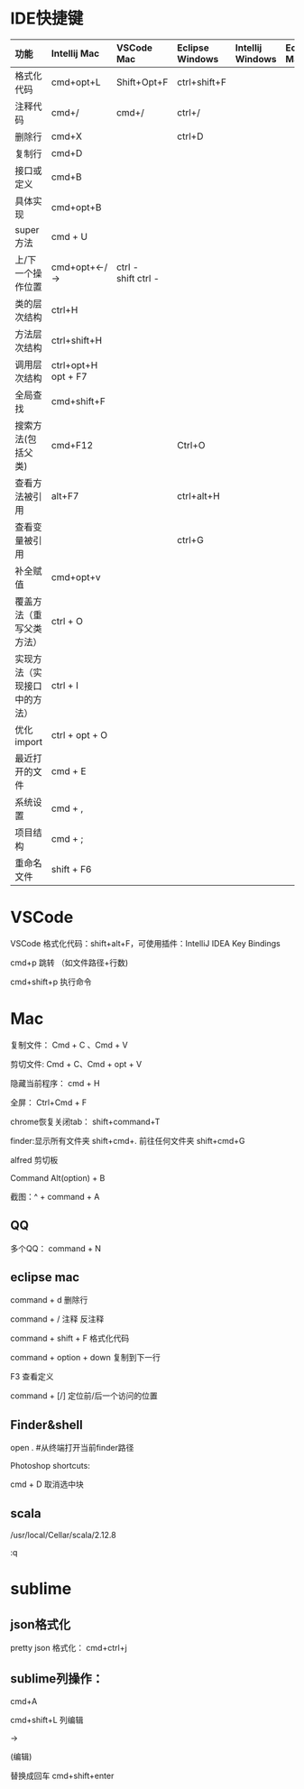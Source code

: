 # **IDE快捷键**

|功能|Intellij Mac|VSCode Mac|Eclipse Windows|Intellij Windows|Eclipse Mac|
|:----|:----|:----|:----|:----|:----|
|格式化代码|cmd+opt+L|Shift+Opt+F|ctrl+shift+F|    |    |
|注释代码|cmd+/|cmd+/|ctrl+/|    |    |
|删除行|cmd+X|    |ctrl+D|    |    |
|复制行|cmd+D|    |    |    |    |
|接口或定义|cmd+B|    |    |    |    |
|具体实现|cmd+opt+B|    |    |    |    |
|super方法|cmd + U|    |    |    |    |
|上/下一个操作位置|cmd+opt+←/→|ctrl -<br>shift ctrl -|    |    |    |
|类的层次结构|ctrl+H|    |    |    |    |
|方法层次结构|ctrl+shift+H|    |    |    |    |
|调用层次结构|ctrl+opt+H<br>opt + F7|    |    |    |    |
|全局查找|cmd+shift+F|    |    |    |    |
|搜索方法(包括父类)|cmd+F12|    |Ctrl+O|    |    |
|查看方法被引用|alt+F7|    |ctrl+alt+H|    |    |
|查看变量被引用|    |    |ctrl+G|    |    |
|补全赋值|cmd+opt+v|    |    |    |    |
|覆盖方法（重写父类方法）|ctrl + O|    |    |    |    |
|实现方法（实现接口中的方法）|ctrl + I|    |    |    |    |
|优化import|ctrl + opt + O|    |    |    |    |
|最近打开的文件|cmd + E|    |    |    |    |
|系统设置|cmd + ,|    |    |    |    |
|项目结构|cmd + ;|    |    |    |    |
|重命名文件|shift + F6|    |    |    |    |

# VSCode

VSCode 格式化代码：shift+alt+F，可使用插件：IntelliJ IDEA Key Bindings

cmd+p 跳转 （如文件路径+行数)

cmd+shift+p 执行命令

# Mac

复制文件： Cmd + C 、Cmd + V

剪切文件: Cmd + C、Cmd +  opt + V

隐藏当前程序： cmd + H

全屏： Ctrl+Cmd + F

chrome恢复关闭tab： shift+command+T

finder:显示所有文件夹 shift+cmd+.  	前往任何文件夹 shift+cmd+G

alfred 剪切板

Command  Alt(option) + B

截图：^ + command + A

## QQ

多个QQ： command + N

## eclipse mac

command + d 删除行

command + / 注释 反注释

command + shift + F 格式化代码

command + option + down 复制到下一行

F3  查看定义

command + [/] 定位前/后一个访问的位置




## Finder&shell

open .  #从终端打开当前finder路径


Photoshop shortcuts:

cmd + D 	取消选中块



## scala

/usr/local/Cellar/scala/2.12.8

:q

# sublime

## json格式化

pretty json 格式化： cmd+ctrl+j


## sublime列操作：

cmd+A 

cmd+shift+L  列编辑

->   

(编辑)

替换成回车  cmd+shift+enter

